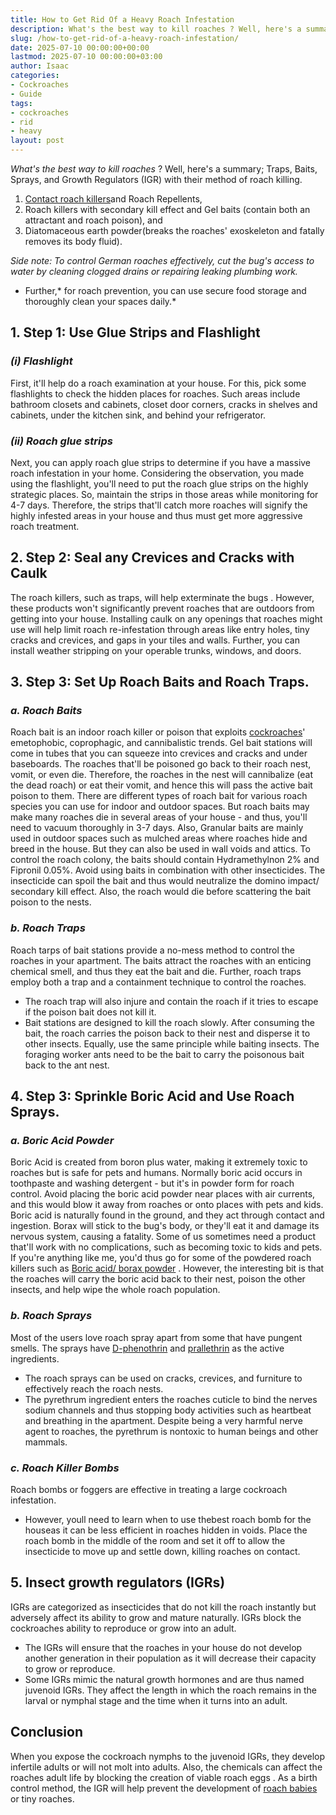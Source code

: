 ```yaml
---
title: How to Get Rid Of a Heavy Roach Infestation
description: What's the best way to kill roaches ? Well, here's a summary Traps, Baits, Sprays, and Growth Regulators IGR with their method of roach killing. 1.
slug: /how-to-get-rid-of-a-heavy-roach-infestation/
date: 2025-07-10 00:00:00+00:00
lastmod: 2025-07-10 00:00:00+03:00
author: Isaac
categories:
- Cockroaches
- Guide
tags:
- cockroaches
- rid
- heavy
layout: post
---
```

*What's the best way to kill roaches*
? Well, here's a summary; Traps, Baits, Sprays, and Growth Regulators (IGR) with their method of roach killing.
1. [Contact roach killers](https://pestpolicy.com/best-roach-killer-for-apartments/)and Roach Repellents,
2. Roach killers with secondary kill effect and Gel baits (contain both an attractant and roach poison), and
3. Diatomaceous earth powder(breaks the roaches' exoskeleton and fatally removes its body fluid).

*Side note: To control German roaches effectively, cut the bug's access to water by cleaning clogged drains or repairing leaking plumbing work.*
- Further,* for roach prevention, you can use secure food storage and thoroughly clean your spaces daily.*
## **1. Step 1: Use Glue Strips and Flashlight**
### *(i) Flashlight*
First, it'll help do a roach examination at your house. For this, pick some flashlights to check the hidden places for roaches.
Such areas include bathroom closets and cabinets, closet door corners, cracks in shelves and cabinets, under the kitchen sink, and behind your refrigerator.
### *(ii) Roach glue strips*
Next, you can apply roach glue strips to determine if you have a massive roach infestation in your home.
Considering the observation, you made using the flashlight, you'll need to put the roach glue strips on the highly strategic places. So, maintain the strips in those areas while monitoring for 4-7 days.
Therefore, the strips that'll catch more roaches will signify the highly infested areas in your house and thus must get more aggressive roach treatment.
## **2. Step 2: Seal any Crevices and Cracks with Caulk**
The roach
killers, such as traps, will help exterminate the bugs
. However, these products won't significantly prevent roaches that are outdoors from getting into your house.
Installing caulk on any openings that roaches might use will help limit roach re-infestation through areas like entry holes, tiny cracks and crevices, and gaps in your tiles and walls.
Further, you can install weather stripping on your operable trunks, windows, and doors.
## **3. Step 3: Set Up Roach Baits and Roach Traps.**
### *a. Roach Baits*
Roach bait is an indoor roach killer or poison that exploits [cockroaches](https://pestpolicy.com/how-to-get-rid-of-cockroaches/)' emetophobic, coprophagic, and cannibalistic trends.
Gel bait stations will come in tubes that you can squeeze into crevices and cracks and under baseboards.
The roaches that'll be poisoned go back to their roach nest, vomit, or even die. Therefore, the roaches in the nest will cannibalize (eat the dead roach) or eat their vomit, and hence this will pass the active bait poison to them.
There are different types of roach bait for various roach species you can use for indoor and outdoor spaces.
But roach baits may make many roaches die in several areas of your house - and thus, you'll need to vacuum thoroughly in 3-7 days.
Also, Granular baits are mainly used in outdoor spaces such as mulched areas where roaches hide and breed in the house.
But they can also be used in wall voids and attics. To control the roach colony, the baits should contain Hydramethylnon 2% and Fipronil 0.05%.
Avoid using baits in combination with other insecticides. The insecticide can spoil the bait and thus would neutralize the domino impact/ secondary kill effect. Also, the roach would die before scattering the bait poison to the nests.
### *b. Roach Traps*
Roach tarps of bait stations provide a no-mess
method to control
the roaches in your apartment. The baits attract the roaches with an enticing chemical smell, and thus they eat the bait and die.
Further, roach traps employ both a trap and a containment technique to control the roaches.
- The roach trap will also injure and contain the roach if it tries to escape if the poison bait does not kill it.
- Bait stations are designed to kill the roach slowly. After consuming the bait, the roach carries the poison back to their nest and disperse it to other insects.
Equally, use the same principle while baiting insects. The foraging worker ants need to be the bait to carry the poisonous bait back to the ant nest.
## **4. Step 3: Sprinkle Boric Acid and Use Roach Sprays.**
### *a. Boric Acid Powder*
Boric Acid is created from boron plus water, making it extremely toxic to roaches but is safe for pets and humans. Normally boric acid occurs in toothpaste and washing detergent - but it's in powder form for roach control.
Avoid placing the boric acid powder near places with air currents, and this would blow it away from roaches or onto places with pets and kids.
Boric acid is naturally found in the ground, and they act through contact and ingestion. Borax will stick to the bug's body, or they'll eat it and damage its nervous system, causing a fatality.
Some of us sometimes need a product that'll work with no complications, such as becoming toxic to kids and pets.
If you're anything like me, you'd thus go for some of the powdered roach killers such as
[Boric acid/ borax powder](https://pestpolicy.com/does-boric-acid-kill-roaches/)
.
However, the interesting bit is that the roaches will carry the boric acid back to their nest, poison the other insects, and help wipe the whole roach population.
### *b. Roach Sprays*
Most of the users love roach spray apart from some that have pungent smells. The sprays have
[D-phenothrin](https://en.wikipedia.org/wiki/Phenothrin)
and
[prallethrin](https://en.wikipedia.org/wiki/Prallethrin)
as the active ingredients.
- The roach sprays can be used on cracks, crevices, and furniture to effectively reach the roach nests.
- The pyrethrum ingredient enters the roaches cuticle to bind the nerves sodium channels and thus stopping body activities such as heartbeat and breathing in the apartment.
Despite being a very harmful nerve agent to roaches, the pyrethrum is nontoxic to human beings and other mammals.
### *c. Roach Killer Bombs*
Roach
bombs or foggers
are effective in treating a large cockroach infestation.
- However, youll need to learn when to use thebest roach bomb for the houseas it can be less efficient in roaches hidden in voids.
Place the roach bomb in the middle of the room and set it off to allow the insecticide to move up and settle down, killing roaches on contact.
## **5. Insect growth regulators (IGRs)**
IGRs are categorized as insecticides that do not kill the roach instantly but adversely affect its ability to grow and mature naturally.
IGRs block the cockroaches ability to reproduce or grow into an adult.
- The IGRs will ensure that the roaches in your house do not develop another generation in their population as it will decrease their capacity to grow or reproduce.
- Some IGRs mimic the natural growth hormones and are thus named juvenoid IGRs.
They affect the length in which the roach remains in the larval or nymphal stage and the time when it turns into an adult.
## Conclusion
When you expose the cockroach nymphs to the juvenoid IGRs, they develop infertile adults or will not molt into adults.
Also, the chemicals can affect the roaches adult life by blocking the creation of
viable roach eggs
. As a birth control method, the IGR will help prevent the development of
[roach babies](https://pestpolicy.com/what-do-baby-roaches-look-like//)
or tiny roaches.